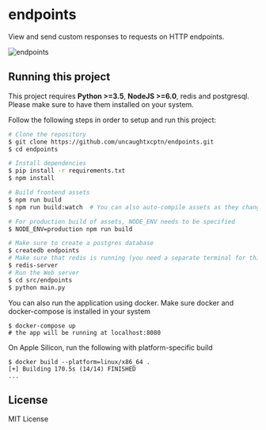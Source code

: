 # endpoints

View and send custom responses to requests on HTTP endpoints.

![endpoints](screenshot.png)


## Running this project

This project requires **Python >=3.5**, **NodeJS >=6.0**, redis and postgresql. Please make sure to have them installed on your system.

Follow the following steps in order to setup and run this project:

```bash
# Clone the repository
$ git clone https://github.com/uncaughtxcptn/endpoints.git
$ cd endpoints

# Install dependencies
$ pip install -r requirements.txt
$ npm install

# Build frontend assets
$ npm run build
$ npm run build:watch  # You can also auto-compile assets as they change

# For production build of assets, NODE_ENV needs to be specified
$ NODE_ENV=production npm run build

# Make sure to create a postgres database 
$ createdb endpoints
# Make sure that redis is running (you need a separate terminal for this)
$ redis-server
# Run the Web server
$ cd src/endpoints
$ python main.py
```

You can also run the application using docker. Make sure docker and docker-compose is installed in your system

```console
$ docker-compose up
# the app will be running at localhost:8080
```

On Apple Silicon, run the following with platform-specific build

```console
$ docker build --platform=linux/x86_64 .
[+] Building 170.5s (14/14) FINISHED
...
```

## License

MIT License
